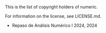 This is the list of copyright holders of numeric.

For information on the license, see LICENSE.md.


* Repaso de Análisis Numérico I 2024, 2024
